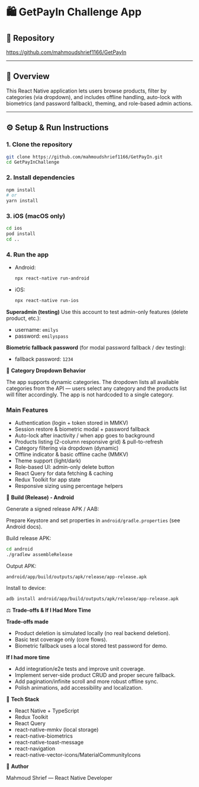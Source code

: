 # 🛍️ GetPayIn Challenge App

## 📂 Repository
https://github.com/mahmoudshrief1166/GetPayIn

---

## 📱 Overview
This React Native application lets users browse products, filter by categories (via dropdown), and includes offline handling, auto-lock with biometrics (and password fallback), theming, and role-based admin actions.

---

## ⚙️ Setup & Run Instructions

### 1. Clone the repository
```bash
git clone https://github.com/mahmoudshrief1166/GetPayIn.git
cd GetPayInChallenge
```

### 2. Install dependencies
```bash
npm install
# or
yarn install
```

### 3. iOS (macOS only)
```bash
cd ios
pod install
cd ..
```

### 4. Run the app
- Android:
	```bash
	npx react-native run-android
	```

- iOS:
	```bash
	npx react-native run-ios
	```

**Superadmin (testing)**
Use this account to test admin-only features (delete product, etc.):

- username: `emilys`
- password: `emilyspass`

**Biometric fallback password** (for modal password fallback / dev testing):

- fallback password: `1234`

🛒 **Category Dropdown Behavior**

The app supports dynamic categories. The dropdown lists all available categories from the API — users select any category and the products list will filter accordingly. The app is not hardcoded to a single category.

### Main Features

- Authentication (login + token stored in MMKV)
- Session restore & biometric modal + password fallback
- Auto-lock after inactivity / when app goes to background
- Products listing (2-column responsive grid) & pull-to-refresh
- Category filtering via dropdown (dynamic)
- Offline indicator & basic offline cache (MMKV)
- Theme support (light/dark)
- Role-based UI: admin-only delete button
- React Query for data fetching & caching
- Redux Toolkit for app state
- Responsive sizing using percentage helpers

🚀 **Build (Release) - Android**

Generate a signed release APK / AAB:

Prepare Keystore and set properties in `android/gradle.properties` (see Android docs).

Build release APK:

```bash
cd android
./gradlew assembleRelease
```

Output APK:

`android/app/build/outputs/apk/release/app-release.apk`

Install to device:

```bash
adb install android/app/build/outputs/apk/release/app-release.apk
```

⚖️ **Trade-offs & If I Had More Time**

**Trade-offs made**

- Product deletion is simulated locally (no real backend deletion).
- Basic test coverage only (core flows).
- Biometric fallback uses a local stored test password for demo.

**If I had more time**

- Add integration/e2e tests and improve unit coverage.
- Implement server-side product CRUD and proper secure fallback.
- Add pagination/infinite scroll and more robust offline sync.
- Polish animations, add accessibility and localization.

🔧 **Tech Stack**

- React Native + TypeScript
- Redux Toolkit
- React Query
- react-native-mmkv (local storage)
- react-native-biometrics
- react-native-toast-message
- react-navigation
- react-native-vector-icons/MaterialCommunityIcons

👤 **Author**

Mahmoud Shrief — React Native Developer
